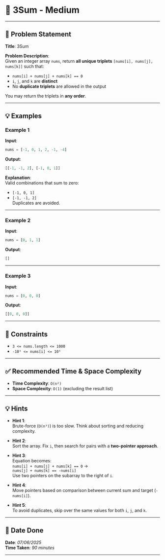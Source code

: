 
# 🧮 3Sum - Medium

---

## 📌 Problem Statement

**Title**: 3Sum

**Problem Description**:  
Given an integer array `nums`, return **all unique triplets** `[nums[i], nums[j], nums[k]]` such that:

- `nums[i] + nums[j] + nums[k] == 0`
- `i`, `j`, and `k` are **distinct**
- No **duplicate triplets** are allowed in the output

You may return the triplets in **any order**.

---

## 💡 Examples

### Example 1  
**Input**:  
```python
nums = [-1, 0, 1, 2, -1, -4]
```

**Output**:  
```python
[[-1, -1, 2], [-1, 0, 1]]
```

**Explanation**:  
Valid combinations that sum to zero:
- `[-1, 0, 1]`
- `[-1, -1, 2]`  
Duplicates are avoided.

---

### Example 2  
**Input**:  
```python
nums = [0, 1, 1]
```

**Output**:  
```python
[]
```

---

### Example 3  
**Input**:  
```python
nums = [0, 0, 0]
```

**Output**:  
```python
[[0, 0, 0]]
```

---

## 📎 Constraints

- `3 <= nums.length <= 1000`  
- `-10⁵ <= nums[i] <= 10⁵`

---

## ✅ Recommended Time & Space Complexity

- **Time Complexity**: `O(n²)`  
- **Space Complexity**: `O(1)` (excluding the result list)

---

## 💡 Hints

- **Hint 1**:  
  Brute-force (`O(n³)`) is too slow. Think about sorting and reducing complexity.

- **Hint 2**:  
  Sort the array. Fix `i`, then search for pairs with a **two-pointer approach**.

- **Hint 3**:  
  Equation becomes:  
  `nums[i] + nums[j] + nums[k] == 0` →  
  `nums[j] + nums[k] == -nums[i]`  
  Use two pointers on the subarray to the right of `i`.

- **Hint 4**:  
  Move pointers based on comparison between current sum and target (`-nums[i]`).

- **Hint 5**:  
  To avoid duplicates, skip over the same values for both `i`, `j`, and `k`.

---

## 📅 Date Done

**Date**: *07/06/2025*  
**Time Taken**: *90 minutes*

---